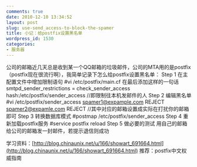 ```yaml
---
comments: true
date: 2010-12-10 13:34:52
layout: post
slug: use-send_access-to-block-the-spamer
title: 小记：给postfix设置黑名单
wordpress_id: 1530
categories:
- 服务器
---
```


公司的邮箱近几天总是收到某一个QQ邮箱的垃圾邮件，公司的MTA用的是postfix（postfix现在很流行啊），我简单记录下怎么给postfix设置黑名单：
Step 1 在主配置文件中增加限制语句
#vi /etc/postfix/main.cf
在最后添加这样的一句话
smtpd_sender_restrictions = check_sender_access hash:/etc/postfix/sender_access
//即限制往本机发邮件的人
Step 2 编辑黑名单
#vi /etc/postfix/sender_access
spamer1@expample.com  REJECT
spamer2@expamle.com   REJECT
//其中对应的邮箱设置成实际在打扰你的邮箱即可<!-- more -->
Step 3 转换数据库模式
#postmap /etc/postfix/sender_access
Step 4 重新加载postfix服务
#service postfix reload
Step 5 做必要的测试
用自己的邮箱给公司的邮箱发一封邮件，若提示退信则成功

学习资料：[http://blog.chinaunix.net/u/166/showart_691664.html](http://blog.chinaunix.net/u/166/showart_691664.html)
推荐：postfix中文权威指南
